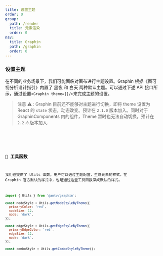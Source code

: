 ```yaml
---
title: 设置主题
order: 0
group:
  path: /render
  title: 元素渲染
  order: 0
nav:
  title: Graphin
  path: /graphin
  order: 0
---
```


### 设置主题

在不同的业务场景下，我们可能面临对画布进行主题设置。Graphin 根据《图可视分析设计指引》内置了 黑夜 和 白天 两种默认主题。可以通过下述 API 接口所示，通过设置`<Graphin theme={}/>`来完成主题的设置。

> 注意 ⚠️ : Graphin 目前还不能够对主题进行切换，即将 theme 设置为 React 的 `state` 状态，动态改变。预计在 `2.1.0` 版本加入。同时对于 GraphinComponents 内的组件，Theme 暂时也无法自动切换，预计在 `2.2.0` 版本加入.

<code src='./setting.tsx'>

<API src='../../interface/theme.ts'>

### 🔧 工具函数

我们也提供了 Utils 函数，用户可以通过主题配置，生成元素的样式。在 Graphin 官方默认的样式中，也是通过这些工具函数深成默认的样式。

```jsx | pure
import { Utils } from '@antv/graphin';

const nodeStyle = Utils.getNodeStyleByTheme({
  primaryColor: 'red',
  nodeSize: 12,
  mode: 'dark',
});

const edgeStyle = Utils.getEdgeStyleByTheme({
  primaryEdgeColor: 'red',
  edgeSize: 12,
  mode: 'dark',
});

const comboStyle = Utils.getComboStyleByTheme();
```
